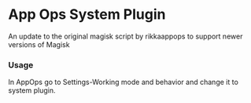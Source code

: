 <h1>App Ops System Plugin</h1>
<p>An update to the original magisk script by rikkaappops to support newer versions of Magisk</p>
<h3>Usage</h3>
<p>In AppOps go to Settings-Working mode and behavior and change it to system plugin.</p>
